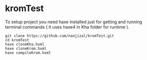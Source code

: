 # kromTest

To setup project you need haxe installed just for getting and running terminal commands ( it uses haxe4 in Kha folder for runtime ).
```
git clone https://github.com/nanjizal/kromTest.git
cd kromTest
haxe cloneKha.hxml
haxe cloneKrom.hxml
haxe compileKrom.hxml
```
